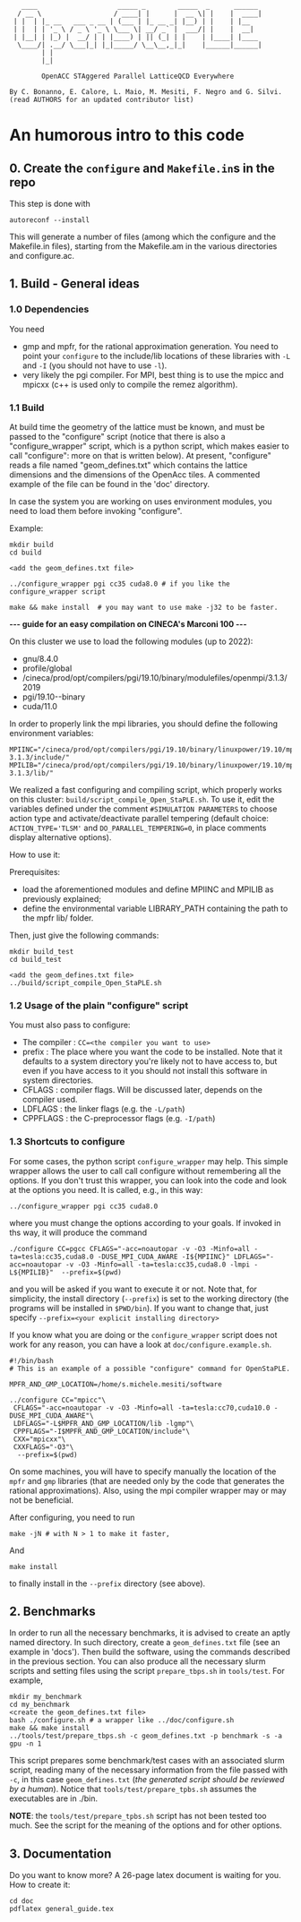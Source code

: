 ```
   ____                    _____ _        _____  _      ______ 
  / __ \                  / ____| |      |  __ \| |    |  ____|
 | |  | |_ __   ___ _ __ | (___ | |_ __ _| |__) | |    | |__   
 | |  | | '_ \ / _ \ '_ \ \___ \| __/ _` |  ___/| |    |  __|  
 | |__| | |_) |  __/ | | |____) | || (_| | |    | |____| |____ 
  \____/| .__/ \___|_| |_|_____/ \__\__,_|_|    |______|______|
        | |                                                    
        |_|                                                    

        OpenACC STAggered Parallel LatticeQCD Everywhere

By C. Bonanno, E. Calore, L. Maio, M. Mesiti, F. Negro and G. Silvi.
(read AUTHORS for an updated contributor list)
```
# An humorous intro to this code

## 0. Create the `configure` and `Makefile.in`s in the repo
This step is done with 
```
autoreconf --install
```
This will generate a number of files (among which the configure and the
Makefile.in files), starting from the Makefile.am in the various directories
and configure.ac.

## 1. Build - General ideas

### 1.0 Dependencies
You need 
- gmp and mpfr, for the rational approximation generation. You need to point 
  your `configure` to the include/lib locations of these libraries with `-L`
  and `-I` (you should not have to use `-l`).
- very likely the pgi compiler. For MPI, best thing is to use the mpicc and
  mpicxx (c++ is used only to compile the remez algorithm).

### 1.1 Build

At build time the geometry of the lattice must be known, and must be passed to 
the "configure" script (notice that there is also a "configure_wrapper" script, 
which is a python script, which makes easier to call "configure": more on that is written
below). At present, "configure" reads a file named "geom_defines.txt" 
which contains the lattice dimensions and the dimensions of the OpenAcc tiles.
A commented example of the file can be found in the 'doc' directory.

In case the system you are working on uses environment modules, you need to load them before 
invoking "configure".

Example:
```
mkdir build
cd build

<add the geom_defines.txt file>

../configure_wrapper pgi cc35 cuda8.0 # if you like the configure_wrapper script

make && make install  # you may want to use make -j32 to be faster.
```
**--- guide for an easy compilation on CINECA's Marconi 100 ---**

On this cluster we use to load the following modules (up to 2022):
- gnu/8.4.0
- profile/global
- /cineca/prod/opt/compilers/pgi/19.10/binary/modulefiles/openmpi/3.1.3/2019
- pgi/19.10--binary
- cuda/11.0

In order to properly link the mpi libraries, you should define the following
environment variables:
```
MPIINC="/cineca/prod/opt/compilers/pgi/19.10/binary/linuxpower/19.10/mpi/openmpi-3.1.3/include/"
MPILIB="/cineca/prod/opt/compilers/pgi/19.10/binary/linuxpower/19.10/mpi/openmpi-3.1.3/lib/"
```

We realized a fast configuring and compiling script, which properly works on this cluster: ```build/script_compile_Open_StaPLE.sh```.
To use it, edit the variables defined under the comment ```#SIMULATION PARAMETERS``` to choose action type
and activate/deactivate parallel tempering (default choice: ```ACTION_TYPE='TLSM'``` and ```DO_PARALLEL_TEMPERING=0```, in place comments display alternative options).

How to use it:

Prerequisites:
- load the aforementioned modules and define MPIINC and MPILIB as previously explained;
- define the environmental variable LIBRARY_PATH containing the path to the mpfr lib/ folder.

Then, just give the following commands:
```
mkdir build_test
cd build_test

<add the geom_defines.txt file>
../build/script_compile_Open_StaPLE.sh
```
### 1.2 Usage of the plain "configure" script

You must also pass to configure:
- The compiler : `CC=<the compiler you want to use>`
- prefix : The place where you want the code to be installed. Note that it defaults to 
  a system directory you're likely not to have access to, but even if you have access to it 
  you should not install this software in system directories.
- CFLAGS : compiler flags. Will be discussed later, depends on the compiler used.
- LDFLAGS : the linker flags (e.g. the `-L/path`)
- CPPFLAGS : the C-preprocessor flags (e.g. `-I/path`)

### 1.3 Shortcuts to configure

For some cases, the python script `configure_wrapper` may help.
This simple wrapper allows the user to call call configure without remembering all the
options. If you don't trust this wrapper, you can look into the code and look at the 
options you need.
It is called, e.g., in this way:
```
../configure_wrapper pgi cc35 cuda8.0
```
where you must change the options according to your goals. If invoked in ths way, it will 
produce the command
```
./configure CC=pgcc CFLAGS="-acc=noautopar -v -O3 -Minfo=all -ta=tesla:cc35,cuda8.0 -DUSE_MPI_CUDA_AWARE -I${MPIINC}" LDFLAGS="-acc=noautopar -v -O3 -Minfo=all -ta=tesla:cc35,cuda8.0 -lmpi -L${MPILIB}"  --prefix=$(pwd)
```
and you will be asked if you want to execute it or not. Note that, for simplicity, 
the install directory (`--prefix`) is set to the working directory (the programs will be
installed in `$PWD/bin`).  If you want to change that, just specify 
`--prefix=<your explicit installing directory>`

If you know what you are doing or the `configure_wrapper` script does not work
for any reason, you can have a look at `doc/configure.example.sh`. 
```
#!/bin/bash
# This is an example of a possible "configure" command for OpenStaPLE. 

MPFR_AND_GMP_LOCATION=/home/s.michele.mesiti/software

../configure CC="mpicc"\
 CFLAGS="-acc=noautopar -v -O3 -Minfo=all -ta=tesla:cc70,cuda10.0 -DUSE_MPI_CUDA_AWARE"\
 LDFLAGS="-L$MPFR_AND_GMP_LOCATION/lib -lgmp"\
 CPPFLAGS="-I$MPFR_AND_GMP_LOCATION/include"\
 CXX="mpicxx"\
 CXXFLAGS="-O3"\
  --prefix=$(pwd)
```
On some machines, you will have to specify manually the location of the `mpfr` 
and `gmp` libraries (that are needed only by the code that generates the 
rational approximations). Also, using the mpi compiler wrapper may or may not
be beneficial.

After configuring, you need to run 
```
make -jN # with N > 1 to make it faster, 
```
And
```
make install 
```
to finally install in the `--prefix` directory (see above).

## 2. Benchmarks

In order to run all the necessary benchmarks, it is advised to create an aptly named 
directory. In such directory, create a `geom_defines.txt` file (see an example in 'docs').
Then build the software, using the commands described in the previous section.
You can also produce all the necessary slurm scripts and setting files using the script
`prepare_tbps.sh` in `tools/test`. For example,
```
mkdir my_benchmark
cd my_benchmark
<create the geom_defines.txt file>
bash ./configure.sh # a wrapper like ../doc/configure.sh
make && make install 
../tools/test/prepare_tbps.sh -c geom_defines.txt -p benchmark -s -a gpu -n 1
```
This script prepares some benchmark/test cases with an associated slurm script,
reading many of the necessary information from the file passed with `-c`, in 
this case `geom_defines.txt` (*the generated script should be reviewed by a human*).
Notice that `tools/test/prepare_tpbs.sh` assumes the executables are in ./bin.

**NOTE**: the `tools/test/prepare_tpbs.sh` script has not been tested too much.
See the script for the meaning of the options and for other options.

## 3. Documentation
Do you want to know more? A 26-page latex document is waiting for you.
How to create it:
```
cd doc
pdflatex general_guide.tex
```
